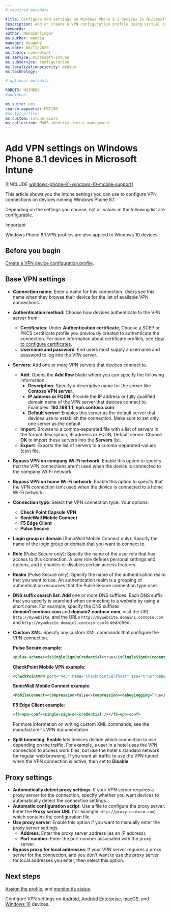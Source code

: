 ```yaml
---
# required metadata

title: Configure VPN settings on Windows Phone 8.1 devices in Microsoft Intune
description: Add or create a VPN configuration profile using virtual private network (VPN) configuration settings, including the connection details, and the proxy settings to include IP or FQDN address, and TCP port in Microsoft Intune on devices running Windows Phone 8.1.
keywords:
author: MandiOhlinger
ms.author: mandia
manager: dougeby
ms.date: 08/11/2020
ms.topic: conceptual
ms.service: microsoft-intune
ms.subservice: configuration
ms.localizationpriority: medium
ms.technology:

# optional metadata

ROBOTS: NOINDEX
#audience:

ms.suite: ems
search.appverid: MET150
#ms.tgt_pltfrm:
ms.custom: intune-azure
ms.collection: M365-identity-device-management
---
```


# Add VPN settings on Windows Phone 8.1 devices in Microsoft Intune

[!INCLUDE [windows-phone-81-windows-10-mobile-support](../includes/windows-phone-81-windows-10-mobile-support.md)]

This article shows you the Intune settings you can use to configure VPN connections on devices running Windows Phone 8.1. 

Depending on the settings you choose, not all values in the following list are configurable.

>[!IMPORTANT]
>Windows Phone 8.1 VPN profiles are also applied to Windows 10 devices.

## Before you begin

[Create a VPN device configuration profile](vpn-settings-configure.md).

## Base VPN settings

- **Connection name**: Enter a name for this connection. Users see this name when they browse their device for the list of available VPN connections.
- **Authentication method**: Choose how devices authenticate to the VPN server from:
  - **Certificates**: Under **Authentication certificate**, Choose a SCEP or PKCS certificate profile you previously created to authenticate the connection. For more information about certificate profiles, see [How to configure certificates](../protect/certificates-configure.md).
  - **Username and password**: End users must supply a username and password to log into the VPN server.
- **Servers**: Add one or more VPN servers that devices connect to.
  - **Add**: Opens the **Add Row** blade where you can specify the following information:
    - **Description**: Specify a descriptive name for the server like **Contoso VPN server**.
    - **IP address or FQDN**: Provide the IP address or fully qualified domain name of the VPN server that devices connect to. Examples: **192.168.1.1**, **vpn.contoso.com**.
    - **Default server**: Enables this server as the default server that devices use to establish the connection. Make sure to set only one server as the default.
  - **Import**: Browse to a comma-separated file with a list of servers in the format description, IP address or FQDN, Default server. Choose **OK** to import these servers into the **Servers** list.
  - **Export**: Exports the list of servers to a comma-separated-values (csv) file.

- **Bypass VPN on company Wi-Fi network**: Enable this option to specify that the VPN connections aren't used when the device is connected to the company Wi-Fi network.
- **Bypass VPN on home Wi-Fi network**: Enable this option to specify that the VPN connection isn't used when the device is connected to a home Wi-Fi network.

- **Connection type**: Select the VPN connection type. Your options:
  - **Check Point Capsule VPN**
  - **SonicWall Mobile Connect**
  - **F5 Edge Client**
  - **Pulse Secure**

- **Login group or domain** (SonicWall Mobile Connect only): Specify the name of the login group or domain that you want to connect to.
- **Role** (Pulse Secure only): Specify the name of the user role that has access to this connection. A user role defines personal settings and options, and it enables or disables certain access features.
- **Realm** (Pulse Secure only): Specify the name of the authentication realm that you want to use. An authentication realm is a grouping of authentication resources that the Pulse Secure connection type uses.

- **DNS suffix search list**: **Add** one or more DNS suffices. Each DNS suffix that you specify is searched when connecting to a website by using a short name. For example, specify the DNS suffixes **domain1.contoso.com** and **domain2.contoso.com**, visit the URL `http://mywebsite`, and the URLs `http://mywebsite.domain1.contoso.com` and `http://mywebsite.domain2.contoso.com` is searched.

- **Custom XML**: Specify any custom XML commands that configure the VPN connection.

  **Pulse Secure example**:

  ```xml
  <pulse-schema><isSingleSignOnCredential>true</isSingleSignOnCredential></pulse-schema>
  ```

  **CheckPoint Mobile VPN example**:

  ```xml
  <CheckPointVPN port="443" name="CheckPointSelfhost" sso="true" debug="3" />
  ```

  **SonicWall Mobile Connect example**:

  ```xml
  <MobileConnect><Compression>false</Compression><debugLogging>True</debugLogging><packetCapture>False</packetCapture></MobileConnect>
  ```

  **F5 Edge Client example**:

  ```xml
  <f5-vpn-conf><single-sign-on-credential /></f5-vpn-conf>
  ```

  For more information on writing custom XML commands, see the manufacturer's VPN documentation.

- **Split tunneling**: **Enable** lets devices decide which connection to use depending on the traffic. For example, a user in a hotel uses the VPN connection to access work files, but use the hotel's standard network for regular web browsing. If you want all traffic to use the VPN tunnel when the VPN connection is active, then set to **Disable**.

## Proxy settings

- **Automatically detect proxy settings**: If your VPN server requires a proxy server for the connection, specify whether you want devices to automatically detect the connection settings.
- **Automatic configuration script**: Use a file to configure the proxy server. Enter the **Proxy server URL** (for example `http://proxy.contoso.com`) which contains the configuration file.
- **Use proxy server**: Enable this option if you want to manually enter the proxy server settings.
  - **Address**: Enter the proxy server address (as an IP address).
  - **Port number**: Enter the port number associated with the proxy server.
- **Bypass proxy for local addresses**: If your VPN server requires a proxy server for the connection, and you don't want to use the proxy server for local addresses you enter, then select this option.

## Next steps

[Assign the profile](device-profile-assign.md), and [monitor its status](device-profile-monitor.md).

Configure VPN settings on [Android](vpn-settings-android.md), [Android Enterprise](vpn-settings-android-enterprise.md), [macOS](vpn-settings-macos.md), and [Windows 10](vpn-settings-windows-10.md) devices.

